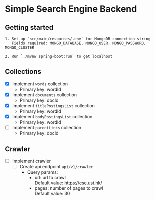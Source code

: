 # Simple Search Engine Backend

## Getting started

```
1. Set up `src/main/resources/.env` for MongoDB connection string
   Fields required: MONGO_DATABASE, MONGO_USER, MONGO_PASSWORD, MONGO_CLUSTER
   
2. Run `./mvnw spring-boot:run` to get localhost  
```

## Collections

- [X] Implement `words` collection
    - Primary key: wordId
- [X] Implement `documents` collection
    - Primary key: docId
- [X] Implement `titlePostingsList` collection
    - Primary key: wordId
- [X] Implement `bodyPostingsList` collection
    - Primary key: wordId
- [ ] Implement `parentLinks` collection
    - Primary key: docId

## Crawler

- [ ] Implement crawler
    - [ ] Create api endpoint `api/v1/crawler`
        - Query params:
            - url: url to crawl  
              Default value: https://cse.ust.hk/
            - pages: number of pages to crawl  
              Default value: 30
